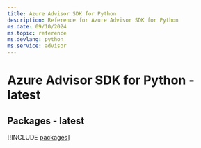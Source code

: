 ```yaml
---
title: Azure Advisor SDK for Python
description: Reference for Azure Advisor SDK for Python
ms.date: 09/10/2024
ms.topic: reference
ms.devlang: python
ms.service: advisor
---
```

# Azure Advisor SDK for Python - latest
## Packages - latest
[!INCLUDE [packages](advisor-index.md)]
